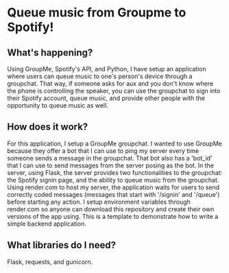 # Queue music from Groupme to Spotify!

## What's happening?

Using GroupMe, Spotify's API, and Python, I have setup an 
application where users can queue music to one's person's
device through a groupchat. That way, if someone asks for
aux and you don't know where the phone is controlling the
speaker, you can use the groupchat to sign into their 
Spotify account, queue music, and provide other people
with the opportunity to queue music as well.

## How does it work?

For this application, I setup a GroupMe groupchat. I wanted
to use GroupMe because they offer a bot that I can use to
ping my server every time someone sends a message in the
groupchat. That bot also has a 'bot_id' that I can use to
send messages from the server posing as the bot. In the 
server, using Flask, the server provides two functionalities
to the groupchat: the Spotify signin page, and the ability
to queue music from the groupchat. Using render.com to host
my server, the application waits for users to send correctly
coded messages (messages that start with '/signin' and '/queue')
before starting any action. I setup environment variables 
through render.com so anyone can download this repository
and create their own versions of the app using. This is a 
template to demonstrate how to write a simple backend
application.

## What libraries do I need?

Flask, requests, and gunicorn.
